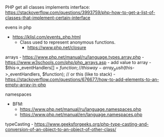 PHP get all classes implements interface:
https://stackoverflow.com/questions/3993759/php-how-to-get-a-list-of-classes-that-implement-certain-interface

evens in php
 - https://klisl.com/events_php.html
    - Class used to represent anonymous functions. 
        - https://www.php.net/closure

arrays
    - https://www.php.net/manual/ru/language.types.array.php
    - https://www.w3schools.com/php/php_arrays.asp
    - add value to array
        - $this->_eventHandlers[] = $function; // this way 
        - array_push($this->_eventHandlers, $function); // or this (like to stack)
            - https://stackoverflow.com/questions/676677/how-to-add-elements-to-an-empty-array-in-php

namespaces
 - BFM:
    - https://www.php.net/manual/ru/language.namespaces.php
    - https://www.php.net/manual/en/language.namespaces.php

typeCasting
    - https://www.geeksforgeeks.org/php-type-casting-and-conversion-of-an-object-to-an-object-of-other-class/

